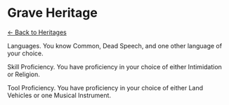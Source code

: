 # Grave Heritage

[<- Back to Heritages](index.md)



Languages. You know Common, Dead Speech, and one other language of your choice.

Skill Proficiency. You have proficiency in your choice of either Intimidation or Religion.

Tool Proficiency. You have proficiency in your choice of either Land Vehicles or one Musical Instrument.